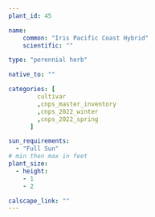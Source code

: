 ```yaml
---
plant_id: 45

name: 
    common: "Iris Pacific Coast Hybrid"  
    scientific: "" 

type: "perennial herb"

native_to: ""

categories: [
        cultivar
        ,cnps_master_inventory
        ,cnps_2022_winter
        ,cnps_2022_spring
      ]

sun_requirements:
  - "Full Sun"
# min then max in feet
plant_size:
  - height: 
    - 1
    - 2

calscape_link: ""
---
```



